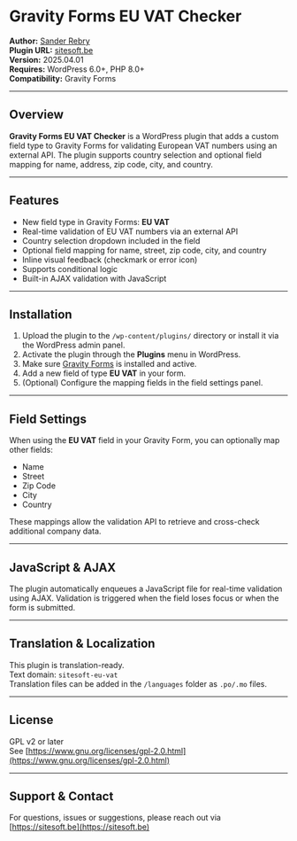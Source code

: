 # Gravity Forms EU VAT Checker

**Author:** [Sander Rebry](https://sitesoft.be)  
**Plugin URL:** [sitesoft.be](https://sitesoft.be)  
**Version:** 2025.04.01  
**Requires:** WordPress 6.0+, PHP 8.0+  
**Compatibility:** Gravity Forms

---

## Overview

**Gravity Forms EU VAT Checker** is a WordPress plugin that adds a custom field type to Gravity Forms for validating
European VAT numbers using an external API. The plugin supports country selection and optional field mapping for name,
address, zip code, city, and country.

---

## Features

- New field type in Gravity Forms: **EU VAT**
- Real-time validation of EU VAT numbers via an external API
- Country selection dropdown included in the field
- Optional field mapping for name, street, zip code, city, and country
- Inline visual feedback (checkmark or error icon)
- Supports conditional logic
- Built-in AJAX validation with JavaScript

---

## Installation

1. Upload the plugin to the `/wp-content/plugins/` directory or install it via the WordPress admin panel.
2. Activate the plugin through the **Plugins** menu in WordPress.
3. Make sure [Gravity Forms](https://www.gravityforms.com/) is installed and active.
4. Add a new field of type **EU VAT** in your form.
5. (Optional) Configure the mapping fields in the field settings panel.

---

## Field Settings

When using the **EU VAT** field in your Gravity Form, you can optionally map other fields:

- Name
- Street
- Zip Code
- City
- Country

These mappings allow the validation API to retrieve and cross-check additional company data.

---

## JavaScript & AJAX

The plugin automatically enqueues a JavaScript file for real-time validation using AJAX. Validation is triggered when
the field loses focus or when the form is submitted.

---

## Translation & Localization

This plugin is translation-ready.  
Text domain: `sitesoft-eu-vat`  
Translation files can be added in the `/languages` folder as `.po/.mo` files.

---

## License

GPL v2 or later  
See [https://www.gnu.org/licenses/gpl-2.0.html](https://www.gnu.org/licenses/gpl-2.0.html)

---

## Support & Contact

For questions, issues or suggestions, please reach out via [https://sitesoft.be](https://sitesoft.be)
